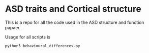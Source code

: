 # ASD traits and Cortical structure

This is a repo for all the code used in the ASD structure and function papaer.


Usage for all scripts is 

~~~
python3 behavioural_differences.py
~~~


